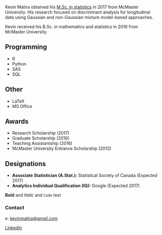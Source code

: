 Kevin Matira obtained his [M.Sc. in statistics](https://www.math.mcmaster.ca/index.php/graduate-studies/graduate-degrees-awarded/57-/msc-statistics/608-degrees-awarded-msc-stats.html) in 2017 from McMaster University. His research focused on discriminant analysis for longitudinal data using Gaussian and non-Gaussian mixture model-based approaches.

Kevin received his B.Sc. in mathematics and statistics in 2016 from McMaster University.

## Programming

- R
- Python
- SAS
- SQL

## Other

- LaTeX
- MS Office

## Awards

- Research Scholarship (2017)
- Graduate Scholarship (2016)
- Teaching Assistantship (2016)
- McMaster University Entrance Scholarship (2012)

## Designations

- **Associate Statistician (A.Stat.):** Statistical Society of Canada (Expected 2017)
- **Analytics Individual Qualification (IQ):** Google (Expected 2017)

**Bold** and _Italic_ and `Code` text

### Contact

e: kevinmatira@gmail.com

[LinkedIn](https://www.linkedin.com/in/kevin-matira-bb465091/)
